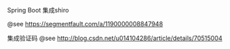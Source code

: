 
Spring Boot 集成shiro


@see https://segmentfault.com/a/1190000008847948


集成验证码
@see http://blog.csdn.net/u014104286/article/details/70515004